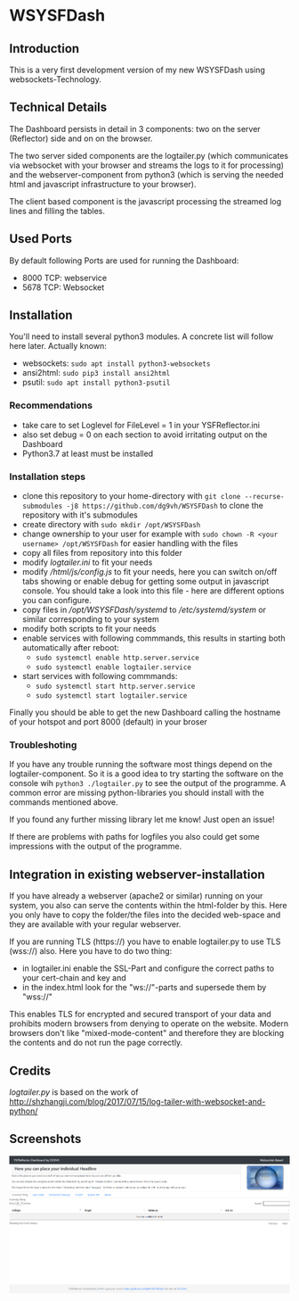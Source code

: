 ﻿# WSYSFDash

## Introduction
This is a very first development version of my new WSYSFDash using websockets-Technology.

## Technical Details
The Dashboard persists in detail in 3 components: two on the server (Reflector) side and on on the browser.

The two server sided components are the logtailer.py (which communicates via websocket with your browser and streams the logs to it for processing) and the webserver-component from python3 (which is serving the needed html and javascript infrastructure to your browser).

The client based component is the javascript processing the streamed log lines and filling the tables.

## Used Ports

By default following Ports are used for running the Dashboard:
* 8000 TCP: webservice
* 5678 TCP: Websocket

## Installation
You'll need to install several python3 modules. A concrete list will follow here later.
Actually known:

* websockets: `sudo apt install python3-websockets`
* ansi2html: `sudo pip3 install ansi2html`
* psutil: `sudo apt install python3-psutil`

### Recommendations
* take care to set Loglevel for FileLevel = 1 in your YSFReflector.ini
* also set debug = 0 on each section to avoid irritating output on the Dashboard
* Python3.7 at least must be installed

### Installation steps
* clone this repository to your home-directory with `git clone --recurse-submodules -j8 https://github.com/dg9vh/WSYSFDash` to clone the repository with it's submodules
* create directory with `sudo mkdir /opt/WSYSFDash`
* change ownership to your user for example with `sudo chown -R <your username> /opt/WSYSFDash` for easier handling with the files
* copy all files from repository into this folder
* modify *logtailer.ini* to fit your needs
* modify */html/js/config.js* to fit your needs, here you can switch on/off tabs showing or enable debug for getting some output in javascript console. You should take a look into this file - here are different options you can configure.
* copy files in */opt/WSYSFDash/systemd* to */etc/systemd/system* or similar corresponding to your system
* modify both scripts to fit your needs
* enable services with following commmands, this results in starting both automatically after reboot:
  * `sudo systemctl enable http.server.service`
  * `sudo systemctl enable logtailer.service`
* start services with following commmands:
  * `sudo systemctl start http.server.service`
  * `sudo systemctl start logtailer.service`

Finally you should be able to get the new Dashboard calling the hostname of your hotspot and port 8000 (default) in your broser

### Troubleshoting
If you have any trouble running the software most things depend on the logtailer-component. So it is a good idea to try starting the software on the console wih
`python3 ./logtailer.py` to see the output of the programme. A common error are missing python-libraries you should install with the commands mentioned above.

If you found any further missing library let me know! Just open an issue!

If there are problems with paths for logfiles you also could get some impressions with the output of the programme.

## Integration in existing webserver-installation
If you have already a webserver (apache2 or similar) running on your system, you also can serve the contents within the html-folder by this. Here you only have to copy the folder/the files into the decided web-space and they are available with your regular webserver.

If you are running TLS (https://) you have to enable logtailer.py to use TLS (wss://) also. Here you have to do two thing:
* in logtailer.ini enable the SSL-Part and configure the correct paths to your cert-chain and key and
* in the index.html look for the "ws://"-parts and supersede them by "wss://"

This enables TLS for encrypted and secured transport of your data and prohibits modern browsers from denying to operate on the website. Modern browsers don't like "mixed-mode-content" and therefore they are blocking the contents and do not run the page correctly.

## Credits

*logtailer.py* is based on the work of http://shzhangji.com/blog/2017/07/15/log-tailer-with-websocket-and-python/

## Screenshots
![Screenshot of WSYSFDash](img/Screenshot.png "Screenshot of WSYSFDash")
